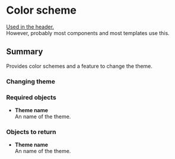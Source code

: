 # Color scheme  

  [Used in the header.](/docs/rd/header.md)  
  However, probably most components and most templates use this.  

## Summary  

  Provides color schemes and a feature to change the theme.  

### Changing theme  

### Required objects  

<!--  -->
- **Theme name**  
  An name of the theme.
<!--  -->

### Objects to return  

<!--  -->
- **Theme name**  
  An name of the theme.
<!--  -->
